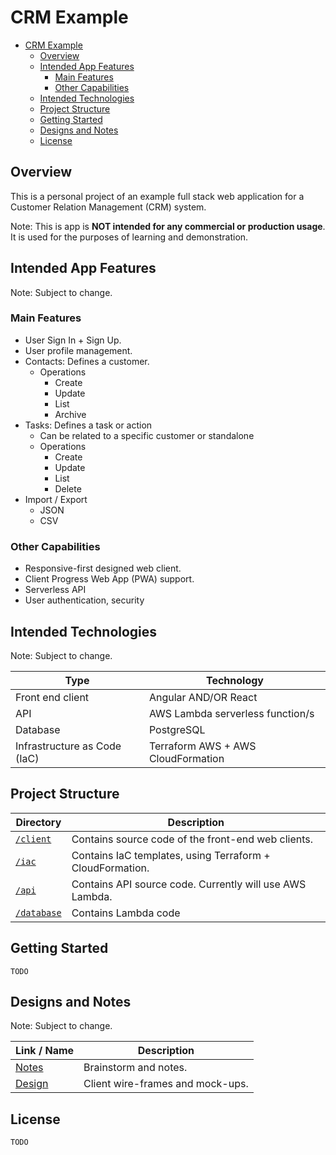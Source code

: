 # CRM Example
- [CRM Example](#crm-example)
  - [Overview](#overview)
  - [Intended App Features](#intended-app-features)
    - [Main Features](#main-features)
    - [Other Capabilities](#other-capabilities)
  - [Intended Technologies](#intended-technologies)
  - [Project Structure](#project-structure)
  - [Getting Started](#getting-started)
  - [Designs and Notes](#designs-and-notes)
  - [License](#license)

## Overview

This is a personal project of an example full stack web application for a Customer Relation Management (CRM) system.

Note: This is app is **NOT intended for any commercial or production usage**. It is used for the purposes of learning and demonstration.

## Intended App Features

Note: Subject to change.

### Main Features

* User Sign In + Sign Up.
* User profile management.
* Contacts: Defines a customer.
  * Operations
    * Create
    * Update
    * List
    * Archive
* Tasks: Defines a task or action
  * Can be related to a specific customer or standalone
  * Operations
    * Create
    * Update
    * List
    * Delete
* Import / Export
  * JSON
  * CSV

### Other Capabilities

* Responsive-first designed web client.
* Client Progress Web App (PWA) support.
* Serverless API
* User authentication, security

## Intended Technologies

Note: Subject to change.

|Type|Technology|
|-|-|
|Front end client|Angular AND/OR React |
|API|AWS Lambda serverless function/s|
|Database|PostgreSQL|
|Infrastructure as Code (IaC)|Terraform AWS + AWS CloudFormation|

## Project Structure

|Directory|Description|
|-|-|
|[`/client`](./client)|Contains source code of the front-end web clients.|
|[`/iac`](./iac)|Contains IaC templates, using Terraform + CloudFormation.|
|[`/api`](./api)|Contains API source code. Currently will use AWS Lambda.|
|[`/database`](./database)|Contains Lambda code|

## Getting Started

`TODO`

## Designs and Notes

Note: Subject to change.

|Link / Name|Description|
|-|-|
|[Notes](https://www.figma.com/file/D4Q9uuKSWaGFLSgh7eXmPD/CRM-Example---notes?type=whiteboard&t=HcI9SPQJdtQv7Jz2-6)|Brainstorm and notes.|
|[Design](https://www.figma.com/file/6oPU72SRXNy7JrbokFhOH2/CRM-Example---Design?type=design&t=HcI9SPQJdtQv7Jz2-6)| Client wire-frames and mock-ups.|

## License

`TODO`